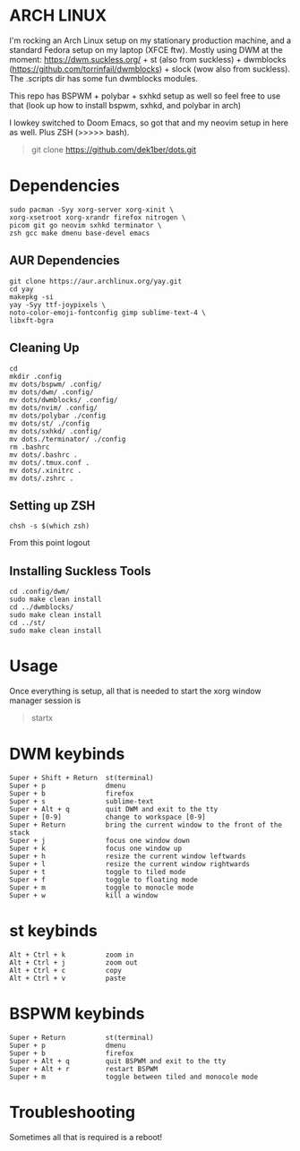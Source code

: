 ARCH LINUX
==========
I'm rocking an Arch Linux setup on my stationary production machine, and a standard Fedora setup on my laptop (XFCE ftw). Mostly using DWM at the moment: https://dwm.suckless.org/ + st (also from suckless) + dwmblocks (https://github.com/torrinfail/dwmblocks) + slock (wow also from suckless). 
The .scripts dir has some fun dwmblocks modules.

This repo has BSPWM + polybar + sxhkd setup as well so feel free to use that (look up how to install bspwm, sxhkd, and polybar in arch)

I lowkey switched to Doom Emacs, so got that and my neovim setup in here as well. Plus ZSH (>>>>> bash). 

> git clone https://github.com/dek1ber/dots.git

# Dependencies
	sudo pacman -Syy xorg-server xorg-xinit \
	xorg-xsetroot xorg-xrandr firefox nitrogen \
	picom git go neovim sxhkd terminator \
	zsh gcc make dmenu base-devel emacs

## AUR Dependencies
	git clone https://aur.archlinux.org/yay.git
	cd yay
	makepkg -si
	yay -Syy ttf-joypixels \
	noto-color-emoji-fontconfig gimp sublime-text-4 \
	libxft-bgra

## Cleaning Up
	cd 
	mkdir .config
	mv dots/bspwm/ .config/
	mv dots/dwm/ .config/
	mv dots/dwmblocks/ .config/
	mv dots/nvim/ .config/
	mv dots/polybar ./config
	mv dots/st/ ./config
	mv dots/sxhkd/ .config/
	mv dots./terminator/ ./config
	rm .bashrc
	mv dots/.bashrc .
	mv dots/.tmux.conf .
	mv dots/.xinitrc .
	mv dots/.zshrc .

## Setting up ZSH
	chsh -s $(which zsh)
From this point logout 

## Installing Suckless Tools
	cd .config/dwm/
	sudo make clean install 
	cd ../dwmblocks/
	sudo make clean install 
	cd ../st/
	sudo make clean install 

# Usage
Once everything is setup, all that is needed to start the xorg window manager session is 
> startx

# DWM keybinds
	Super + Shift + Return	st(terminal)
	Super + p 				dmenu
	Super + b 				firefox
	Super + s 				sublime-text
	Super + Alt + q 		quit DWM and exit to the tty
	Super + [0-9]			change to workspace [0-9]
	Super + Return 			bring the current window to the front of the stack
	Super + j 				focus one window down
	Super + k 				focus one window up
	Super + h 				resize the current window leftwards
	Super + l 				resize the current window rightwards
	Super + t 				toggle to tiled mode
	Super + f 				toggle to floating mode
	Super + m 				toggle to monocle mode
	Super + w 				kill a window

# st keybinds
	Alt + Ctrl + k 			zoom in
	Alt + Ctrl + j 			zoom out
	Alt + Ctrl + c 			copy
	Alt + Ctrl + v 			paste

# BSPWM keybinds
	Super + Return 			st(terminal)
	Super + p 				dmenu
	Super + b 				firefox
	Super + Alt + q 		quit BSPWM and exit to the tty
	Super + Alt + r 		restart BSPWM
	Super + m 				toggle between tiled and monocole mode

# Troubleshooting
Sometimes all that is required is a reboot!
